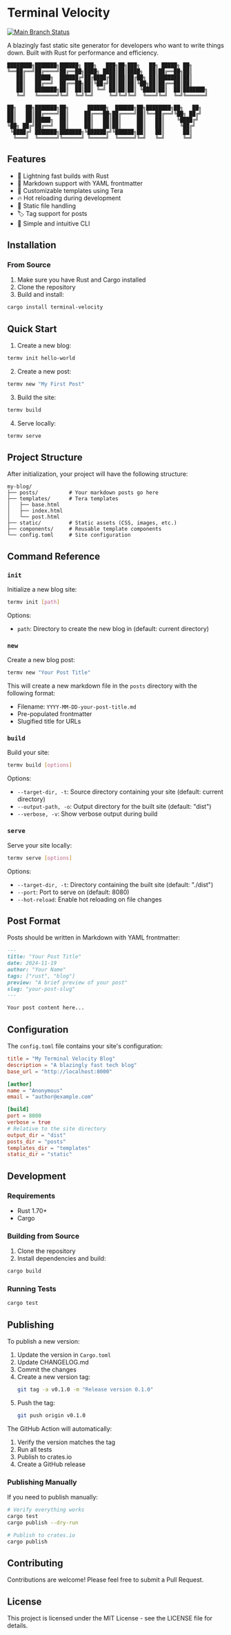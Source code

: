 # Terminal Velocity

[![Main Branch Status](https://github.com/systemsoverload/terminal-velocity/actions/workflows/rust.yml/badge.svg?branch=main)](https://github.com/your-username/terminal-velocity/actions/workflows/rust.yml)

A blazingly fast static site generator for developers who want to write things down. Built with Rust for performance and efficiency.

```
████████╗███████╗██████╗ ███╗   ███╗██╗███╗   ██╗ █████╗ ██╗      
╚══██╔══╝██╔════╝██╔══██╗████╗ ████║██║████╗  ██║██╔══██╗██║      
   ██║   █████╗  ██████╔╝██╔████╔██║██║██╔██╗ ██║███████║██║      
   ██║   ██╔══╝  ██╔══██╗██║╚██╔╝██║██║██║╚██╗██║██╔══██║██║      
   ██║   ███████╗██║  ██║██║ ╚═╝ ██║██║██║ ╚████║██║  ██║███████╗ 
   ╚═╝   ╚══════╝╚═╝  ╚═╝╚═╝     ╚═╝╚═╝╚═╝  ╚═══╝╚═╝  ╚═╝╚══════╝ 

██╗   ██╗███████╗██╗      ██████╗  ██████╗██╗████████╗██╗   ██╗   
██║   ██║██╔════╝██║     ██╔═══██╗██╔════╝██║╚══██╔══╝╚██╗ ██╔╝   
██║   ██║█████╗  ██║     ██║   ██║██║     ██║   ██║    ╚████╔╝    
╚██╗ ██╔╝██╔══╝  ██║     ██║   ██║██║     ██║   ██║     ╚██╔╝     
 ╚████╔╝ ███████╗███████╗╚██████╔╝╚██████╗██║   ██║      ██║      
  ╚═══╝  ╚══════╝╚══════╝ ╚═════╝  ╚═════╝╚═╝   ╚═╝      ╚═╝      
```

## Features

- 🚀 Lightning fast builds with Rust
- 📝 Markdown support with YAML frontmatter
- 🎨 Customizable templates using Tera
- 🔥 Hot reloading during development
- 📁 Static file handling
- 🏷️ Tag support for posts
- 🎯 Simple and intuitive CLI

## Installation

### From Source

1. Make sure you have Rust and Cargo installed
2. Clone the repository
3. Build and install:

```bash
cargo install terminal-velocity
```

## Quick Start

1. Create a new blog:
```bash
termv init hello-world
```

2. Create a new post:
```bash
termv new "My First Post"
```

3. Build the site:
```bash
termv build
```

4. Serve locally:
```bash
termv serve
```

## Project Structure

After initialization, your project will have the following structure:

```
my-blog/
├── posts/          # Your markdown posts go here
├── templates/      # Tera templates
│   ├── base.html
│   ├── index.html
│   └── post.html
├── static/         # Static assets (CSS, images, etc.)
├── components/     # Reusable template components
└── config.toml     # Site configuration
```

## Command Reference

### `init`

Initialize a new blog site:

```bash
termv init [path]
```

Options:
- `path`: Directory to create the new blog in (default: current directory)

### `new`

Create a new blog post:

```bash
termv new "Your Post Title"
```

This will create a new markdown file in the `posts` directory with the following format:
- Filename: `YYYY-MM-DD-your-post-title.md`
- Pre-populated frontmatter
- Slugified title for URLs

### `build`

Build your site:

```bash
termv build [options]
```

Options:
- `--target-dir, -t`: Source directory containing your site (default: current directory)
- `--output-path, -o`: Output directory for the built site (default: "dist")
- `--verbose, -v`: Show verbose output during build

### `serve`

Serve your site locally:

```bash
termv serve [options]
```

Options:
- `--target-dir, -t`: Directory containing the built site (default: "./dist")
- `--port`: Port to serve on (default: 8080)
- `--hot-reload`: Enable hot reloading on file changes

## Post Format

Posts should be written in Markdown with YAML frontmatter:

```markdown
---
title: "Your Post Title"
date: 2024-11-19
author: "Your Name"
tags: ["rust", "blog"]
preview: "A brief preview of your post"
slug: "your-post-slug"
---

Your post content here...
```

## Configuration

The `config.toml` file contains your site's configuration:

```toml
title = "My Terminal Velocity Blog"
description = "A blazingly fast tech blog"
base_url = "http://localhost:8000"

[author]
name = "Anonymous"
email = "author@example.com"

[build]
port = 8000
verbose = true
# Relative to the site directory
output_dir = "dist"
posts_dir = "posts"
templates_dir = "templates"
static_dir = "static"
```

## Development

### Requirements

- Rust 1.70+
- Cargo

### Building from Source

1. Clone the repository
2. Install dependencies and build:
```bash
cargo build
```

### Running Tests

```bash
cargo test
```


## Publishing

To publish a new version:

1. Update the version in `Cargo.toml`
2. Update CHANGELOG.md
3. Commit the changes
4. Create a new version tag:
   ```bash
   git tag -a v0.1.0 -m "Release version 0.1.0"
   ```
5. Push the tag:
   ```bash
   git push origin v0.1.0
   ```

The GitHub Action will automatically:
1. Verify the version matches the tag
2. Run all tests
3. Publish to crates.io
4. Create a GitHub release

### Publishing Manually

If you need to publish manually:

```bash
# Verify everything works
cargo test
cargo publish --dry-run

# Publish to crates.io
cargo publish
```

## Contributing

Contributions are welcome! Please feel free to submit a Pull Request.

## License

This project is licensed under the MIT License - see the LICENSE file for details.
